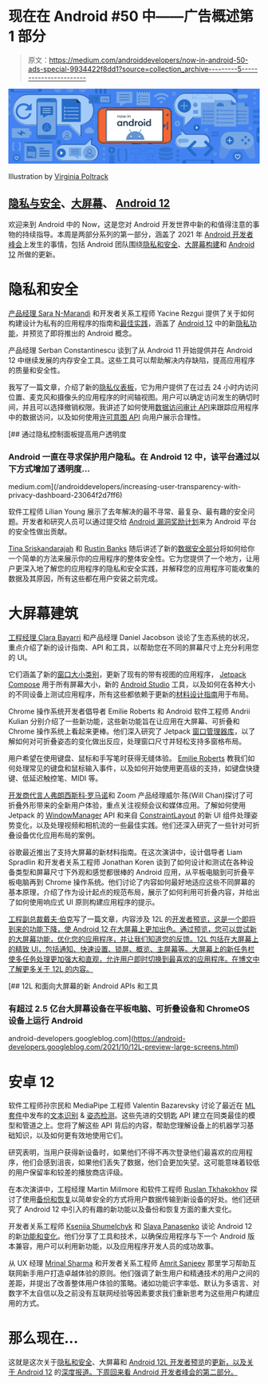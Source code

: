 # 现在在 Android #50 中——广告概述第 1 部分

> 原文：<https://medium.com/androiddevelopers/now-in-android-50-ads-special-9934422f8dd1?source=collection_archive---------5----------------------->

![](img/1bba3dc826f4ef8a8f6a4f775b19050d.png)

Illustration by [Virginia Poltrack](https://twitter.com/VPoltrack)

## [隐私与安全](https://www.youtube.com/playlist?list=PLWz5rJ2EKKc_3tkP5FOQ9IgbcOxwLYMD5)、[大屏幕](https://www.youtube.com/playlist?list=PLWz5rJ2EKKc99PA-mKk2rz0jYXshN94sM)、 [Android 12](https://www.youtube.com/playlist?list=PLWz5rJ2EKKc9NzwBeLoHtKLLADjfGSkS8)

欢迎来到 Android 中的 Now，这是您对 Android 开发世界中新的和值得注意的事物的持续指导。本周是两部分系列的第一部分，涵盖了 2021 年 [Android 开发者峰会](https://developer.android.com/events/dev-summit)上发生的事情，包括 Android 团队围绕[隐私和安全](https://www.youtube.com/playlist?list=PLWz5rJ2EKKc_3tkP5FOQ9IgbcOxwLYMD5)、[大屏幕构建](https://www.youtube.com/playlist?list=PLWz5rJ2EKKc99PA-mKk2rz0jYXshN94sM)和 [Android 12](https://www.youtube.com/playlist?list=PLWz5rJ2EKKc9NzwBeLoHtKLLADjfGSkS8) 所做的更新。

# 隐私和安全

[产品经理 Sara N-Marandi](https://medium.com/u/255355c2c439?source=post_page-----9934422f8dd1--------------------------------) 和开发者关系工程师 Yacine Rezgui 提供了关于如何构建设计为私有的应用程序的指南和[最佳实践](https://developer.android.com/privacy/best-practices)，涵盖了 [Android 12](https://developer.android.com/about/versions/12) 中的新[隐私功能](https://developer.android.com/about/versions/12/behavior-changes-all#security-privacy)，并预览了即将推出的 Android 概念。

产品经理 Serban Constantinescu 谈到了从 Android 11 开始提供并在 Android 12 中继续发展的内存安全工具。这些工具可以帮助解决内存缺陷，提高应用程序的质量和安全性。

我写了一篇文章，介绍了新的[隐私仪表板](https://developer.android.com/about/versions/12/features#privacy-dashboard)，它为用户提供了在过去 24 小时内访问位置、麦克风和摄像头的应用程序的时间轴视图。用户可以确定访问发生的确切时间，并且可以选择撤销权限。我讲述了如何使用[数据访问审计 API](https://developer.android.com/about/versions/11/privacy/data-access-auditing)来跟踪应用程序中的数据访问，以及如何使用[许可意图 API](https://developer.android.com/training/permissions/explaining-access#privacy-dashboard-show-rationale) 向用户展示合理性。

[](/androiddevelopers/increasing-user-transparency-with-privacy-dashboard-23064f2d7ff6) [## 通过隐私控制面板提高用户透明度

### Android 一直在寻求保护用户隐私。在 Android 12 中，该平台通过以下方式增加了透明度…

medium.com](/androiddevelopers/increasing-user-transparency-with-privacy-dashboard-23064f2d7ff6) 

软件工程师 Lilian Young 展示了去年解决的最不寻常、最复杂、最有趣的安全问题。开发者和研究人员可以通过提交给 [Android 漏洞奖励计划](https://bughunters.google.com/about/rules/6171833274204160)来为 Android 平台的安全性做出贡献。

[Tina Sriskandarajah](https://medium.com/u/c439123f8022?source=post_page-----9934422f8dd1--------------------------------) 和 [Rustin Banks](https://medium.com/u/7ad1c2eb261c?source=post_page-----9934422f8dd1--------------------------------) 随后讲述了新的[数据安全部分](https://android-developers.googleblog.com/2021/10/launching-data-safety-in-play-console.html)将如何给你一个简单的方法来展示你的应用程序的整体安全性。它为您提供了一个地方，让用户更深入地了解您的应用程序的隐私和安全实践，并解释您的应用程序可能收集的数据及其原因，所有这些都在用户安装之前完成。

# 大屏幕建筑

[工程经理 Clara Bayarri](https://medium.com/u/7beec7f7997b?source=post_page-----9934422f8dd1--------------------------------) 和产品经理 Daniel Jacobson 谈论了生态系统的状况，重点介绍了新的设计指南、API 和工具，以帮助您在不同的屏幕尺寸上充分利用您的 UI。

它们涵盖了新的[窗口大小类别](https://developer.android.com/guide/topics/large-screens/support-different-screen-sizes#window_size_classes)，更新了现有的带有视图的应用程序， [Jetpack Compose](https://developer.android.com/jetpack/compose) 用于所有屏幕大小，新的 [Android Studio](https://developer.android.com/studio) 工具，以及如何在各种大小的不同设备上测试应用程序，所有这些都依赖于更新的[材料设计指南](https://m3.material.io/foundations/adaptive-design/large-screens/overview)用于布局。

Chrome 操作系统开发者倡导者 Emilie Roberts 和 Android 软件工程师 Andrii Kulian 分别介绍了一些新功能，这些新功能旨在让应用在大屏幕、可折叠和 Chrome 操作系统上看起来更棒。他们深入研究了 Jetpack [窗口管理器库](https://developer.android.com/reference/android/view/WindowManager)，以了解如何对可折叠姿态的变化做出反应，处理窗口尺寸并轻松支持多窗格布局。

用户希望在使用键盘、鼠标和手写笔时获得无缝体验。 [Emilie Roberts](https://medium.com/u/ec5410c2970b?source=post_page-----9934422f8dd1--------------------------------) 教我们如何处理常见的键盘和鼠标输入事件，以及如何开始使用更高级的支持，如键盘快捷键、低延迟触控笔、MIDI 等。

[开发商代言人弗朗西斯科·罗马诺](https://medium.com/u/263cf3ffa055?source=post_page-----9934422f8dd1--------------------------------)和 Zoom 产品经理威尔·陈(Will Chan)探讨了可折叠外形带来的全新用户体验，重点关注视频会议和媒体应用。了解如何使用 Jetpack 的 [WindowManager](https://developer.android.com/reference/android/view/WindowManager) API 和来自 [ConstraintLayout](https://developer.android.com/reference/androidx/constraintlayout/widget/ConstraintLayout) 的新 UI 组件处理姿势变化，以及处理视频和相机流的一些最佳实践。他们还深入研究了一些针对可折叠设备优化应用布局的案例。

谷歌最近推出了支持大屏幕的新材料指南。在这次演讲中，设计倡导者 Liam Spradlin 和开发者关系工程师 Jonathan Koren 谈到了如何设计和测试在各种设备类型和屏幕尺寸下外观和感觉都很棒的 Android 应用，从平板电脑到可折叠平板电脑再到 Chrome 操作系统。他们讨论了内容如何最好地适应这些不同屏幕的基本原理，介绍了作为设计起点的规范布局，展示了如何利用可折叠内容，并给出了如何使用响应式 UI 原则构建应用程序的提示。

[工程副总裁戴夫·伯克](https://twitter.com/davey_burke)写了一篇文章，内容涉及 12L 的[开发者预览，这是一个即将到来的功能下降，使 Android 12 在大屏幕上更加出色。通过预览，您可以尝试新的大屏幕功能，优化您的应用程序，并让我们知道您的反馈。12L 包括在大屏幕上的精致 UI，包括通知、快速设置、锁屏、概览、主屏幕等。大屏幕上的新任务栏使多任务处理更加强大和直观，允许用户即时切换到最喜欢的应用程序。在博文中了解更多关于 12L 的内容。](https://developer.android.com/about/versions/12/12L)

[](https://android-developers.googleblog.com/2021/10/12L-preview-large-screens.html) [## 12L 和面向大屏幕的新 Android APIs 和工具

### 有超过 2.5 亿台大屏幕设备在平板电脑、可折叠设备和 ChromeOS 设备上运行 Android

android-developers.googleblog.com](https://android-developers.googleblog.com/2021/10/12L-preview-large-screens.html) 

# 安卓 12

软件工程师孙宗民和 MediaPipe 工程师 Valentin Bazarevsky 讨论了最近在 [ML 套件](https://developers.google.com/ml-kit?hl=en)中发布的[文本识别](https://developers.google.com/ml-kit/vision/text-recognition/v2) & [姿态检测](https://developers.google.com/ml-kit/vision/pose-detection?hl=en)。这些先进的交钥匙 API 建立在同类最佳的模型和管道之上。您将了解这些 API 背后的内容，帮助您理解设备上的机器学习基础知识，以及如何更有效地使用它们。

研究表明，当用户获得新设备时，如果他们不得不再次登录他们最喜欢的应用程序，他们会感到沮丧，如果他们丢失了数据，他们会更加失望。这可能意味着较低的用户保留率和较差的播放商店评级。

在本次演讲中，工程经理 Martin Millmore 和软件工程师 [Ruslan Tkhakokhov](https://medium.com/u/4d383cd59f47?source=post_page-----9934422f8dd1--------------------------------) 探讨了使用[备份和恢复](https://developer.android.com/guide/topics/data/autobackup?hl=sl)以简单安全的方式将用户数据传输到新设备的好处。他们还研究了 Android 12 中引入的有趣的新功能以及备份和恢复方面的重大变化。

开发者关系工程师 [Kseniia Shumelchyk](https://twitter.com/kseniias) 和 [Slava Panasenko](https://twitter.com/slavkoder) 谈论 Android 12 的新[功能和变化](https://developer.android.com/about/versions/12/summary)。他们分享了工具和技术，以确保应用程序与下一个 Android 版本兼容，用户可以利用新功能，以及应用程序开发人员的成功故事。

从 UX 经理 [Mrinal Sharma](https://twitter.com/mrinalsharma) 和开发者关系工程师 [Amrit Sanjeev](https://twitter.com/amsanjeev) 那里学习帮助互联网新手用户打造卓越体验的原则。他们强调了新生用户和精通技术的用户之间的差距，并提出了改善整体用户体验的策略。诸如功能识字率低、默认为多语言、对数字不太自信以及之前没有互联网经验等因素要求我们重新思考为这些用户构建应用的方式。

# 那么现在…

这就是这次关于[隐私和安全](https://www.youtube.com/playlist?list=PLWz5rJ2EKKc_3tkP5FOQ9IgbcOxwLYMD5)、大屏幕和 [Android 12L 开发者预览](https://android-developers.googleblog.com/2021/10/12L-preview-large-screens.html)的[更新，以及关于 Android 12](https://www.youtube.com/playlist?list=PLWz5rJ2EKKc99PA-mKk2rz0jYXshN94sM) 的[深度报道。下周回来看 Android 开发者峰会的第二部分。](https://www.youtube.com/playlist?list=PLWz5rJ2EKKc9NzwBeLoHtKLLADjfGSkS8)